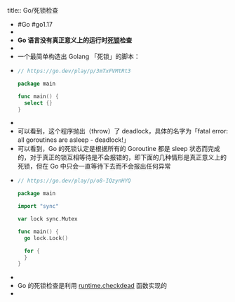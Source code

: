 title:: Go/死锁检查

- #Go #go1.17
-
- **Go 语言没有真正意义上的运行时[死锁](https://zh.wikipedia.org/wiki/%E6%AD%BB%E9%94%81)检查**
-
- 一个最简单构造出 Golang 「死锁」的脚本：
- ```go
  // https://go.dev/play/p/3mTxFVMtRt3
  
  package main
  
  func main() {
  	select {}
  }
  ```
-
- 可以看到，这个程序抛出（throw）了 deadlock，具体的名字为「fatal error: all goroutines are asleep - deadlock!」
- 可以看到，Go 的死锁认定是根据所有的 Goroutine 都是 sleep 状态而完成的，对于真正的锁互相等待是不会报错的，即下面的几种情形是真正意义上的死锁，但在 Go 中只会一直等待下去而不会报出任何异常
- ```go
  // https://go.dev/play/p/o8-IQzynHYQ
  
  package main
  
  import "sync"
  
  var lock sync.Mutex
  
  func main() {
  	go lock.Lock()
  
  	for {
  	}
  }
  
  ```
-
- Go 的死锁检查是利用 [runtime.checkdead](https://github.com/golang/go/blob/go1.17.8/src/runtime/proc.go#L5206) 函数实现的
-